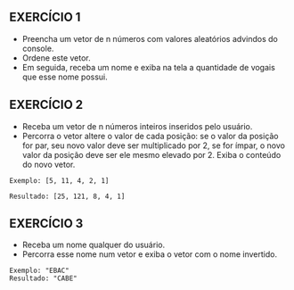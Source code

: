 ## EXERCÍCIO 1
- Preencha um vetor de n números com valores aleatórios advindos do console.
- Ordene este vetor.
- Em seguida, receba um nome e exiba na tela a quantidade de vogais que esse nome possui.

## EXERCÍCIO 2
- Receba um vetor de n números inteiros inseridos pelo usuário.
- Percorra o vetor altere o valor de cada posição: se o valor da posição for par, seu novo valor deve ser multiplicado por 2, se for ímpar, o novo valor da posição deve ser ele mesmo elevado por 2.
Exiba o conteúdo do novo vetor.
```
Exemplo: [5, 11, 4, 2, 1]

Resultado: [25, 121, 8, 4, 1]
```
## EXERCÍCIO 3
- Receba um nome qualquer do usuário.
- Percorra esse nome num vetor e exiba o vetor com o nome invertido.
```
Exemplo: "EBAC"
Resultado: "CABE"
```
